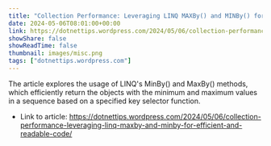 ```yaml
---
title: "Collection Performance: Leveraging LINQ MAXBy() and MINBy() for Efficient and Readable Code"
date: 2024-05-06T08:01:00+00:00
link: https://dotnettips.wordpress.com/2024/05/06/collection-performance-leveraging-linq-maxby-and-minby-for-efficient-and-readable-code/
showShare: false
showReadTime: false
thumbnail: images/misc.png
tags: ["dotnettips.wordpress.com"]
---
```

The article explores the usage of LINQ's MinBy() and MaxBy() methods, which efficiently return the objects with the minimum and maximum values in a sequence based on a specified key selector function.

- Link to article: https://dotnettips.wordpress.com/2024/05/06/collection-performance-leveraging-linq-maxby-and-minby-for-efficient-and-readable-code/